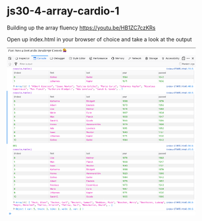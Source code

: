 # js30-4-array-cardio-1
Building up the array fluency https://youtu.be/HB1ZC7czKRs

Open up index.html in your browser of choice and take a look at the output

![A screenshot of a browser console with logs of data from the array methods in index.html](array-cardio-1-finished.png)
